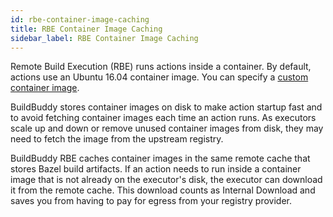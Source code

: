 ```yaml
---
id: rbe-container-image-caching
title: RBE Container Image Caching
sidebar_label: RBE Container Image Caching
---
```


Remote Build Execution (RBE) runs actions inside a container. By default, actions use an Ubuntu 16.04 container image. You can specify a [custom container image](rbe-platforms#using-a-custom-docker-image).

BuildBuddy stores container images on disk to make action startup fast and to avoid fetching container images each time an action runs. As executors scale up and down or remove unused container images from disk, they may need to fetch the image from the upstream registry.

BuildBuddy RBE caches container images in the same remote cache that stores Bazel build artifacts. If an action needs to run inside a container image that is not already on the executor's disk, the executor can download it from the remote cache. This download counts as Internal Download and saves you from having to pay for egress from your registry provider.
